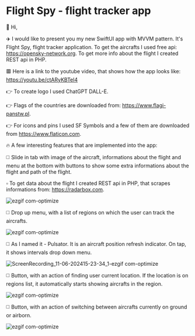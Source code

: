 # Flight Spy - flight tracker app 
👋 Hi, 

✈️ I would like to present you my new SwiftUI app with MVVM pattern. It's Flight Spy, flight tracker application. To get the aircrafts I used free api: https://opensky-network.org. To get more info about the flight I created REST api in PHP.

🟥 Here is a link to the youtube video, that shows how the app looks like: https://youtu.be/ctARyKBTel4

👉 To create logo I used ChatGPT DALL-E.

👉 Flags of the countries are downloaded from: https://www.flagi-panstw.pl.

👉 For icons and pins I used SF Symbols and a few of them are downloaded from https://www.flaticon.com.

🔥 A few interesting features that are implemented into the app:

◻️ Slide in tab with image of the aircraft, informations about the flight and menu at the bottom with buttons to show some extra informations about the flight and path of the flight.

▫️ To get data about the flight I created REST api in PHP, that scrapes informations from: https://radarbox.com.

![ezgif com-optimize](https://github.com/user-attachments/assets/4f7ae1a9-ba11-4a54-809d-fdf6ed498354)

◻️ Drop up menu, with a list of regions on which the user can track the aircrafts.

![ezgif com-optimize](https://github.com/user-attachments/assets/63088bd4-7c06-46e9-b2cf-e67d0569a3cb)

◻️ As I named it - Pulsator. It is an aircraft position refresh indicator. On tap, it shows intervals drop down menu.

![ScreenRecording_11-06-202415-23-34_1-ezgif com-optimize](https://github.com/user-attachments/assets/4191a923-bff0-4e6b-80d3-93ca9d369ca9)

◻️ Button, with an action of finding user current location. If the location is on regions list, it automatically starts showing aircrafts in the region.

![ezgif com-optimize](https://github.com/user-attachments/assets/0435bb37-ebb6-4ea8-bc60-c456301c3580)

◻️ Button, with an action of switching between aircrafts currently on ground or airborn.

![ezgif com-optimize](https://github.com/user-attachments/assets/8363564e-e87a-406d-ad15-f7d9d68bfaf8)





